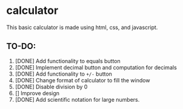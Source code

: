 # calculator
This basic calculator is made using html, css, and javascript.

## TO-DO:
1. [DONE] Add functionality to equals button
2. [DONE] Implement decimal button and computation for decimals
3. [DONE] Add functionality to `+/-` button
4. [DONE] Change format of calculator to fill the window
5. [DONE] Disable division by 0
6. [] Improve design
7. [DONE] Add scientific notation for large numbers.